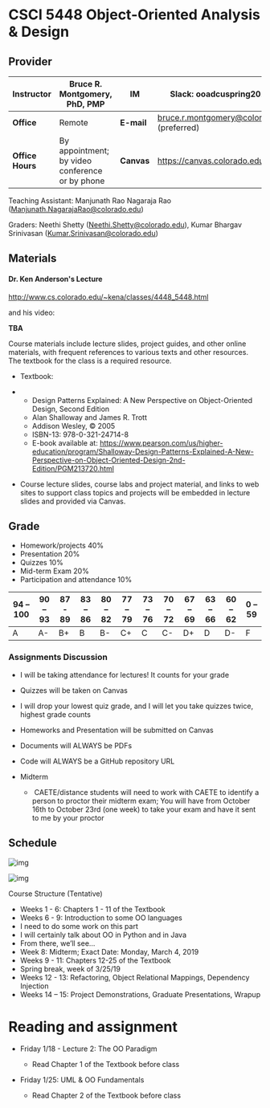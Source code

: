# CSCI 5448 Object-Oriented Analysis & Design
## Provider

| **Instructor**   | Bruce R. Montgomery, PhD, PMP                     | **IM**     | Slack: ooadcuspring2019.slack.com                            |
| ---------------- | ------------------------------------------------- | ---------- | ------------------------------------------------------------ |
| **Office**       | Remote                                            | **E-mail** | [bruce.r.montgomery@colorado.edu](mailto:bruce.r.montgomery@colorado.edu)  (preferred) |
| **Office Hours** | By appointment; by video   conference or by phone | **Canvas** | <https://canvas.colorado.edu/courses/24796>                  |

Teaching Assistant:  Manjunath Rao Nagaraja Rao ([Manjunath.NagarajaRao@colorado.edu](mailto:Manjunath.NagarajaRao@colorado.edu)) 

Graders:  Neethi Shetty ([Neethi.Shetty@colorado.edu](mailto:Neethi.Shetty@colorado.edu)), Kumar Bhargav Srinivasan ([Kumar.Srinivasan@colorado.edu](mailto:Kumar.Srinivasan@colorado.edu)) 

## Materials

#### Dr. Ken Anderson's Lecture

http://www.cs.colorado.edu/~kena/classes/4448_5448.html

and his video:

**TBA**

Course materials include lecture slides, project guides, and other online materials, with frequent references to various texts and other resources.  The textbook for the class is a required resource.

- Textbook:

- - Design Patterns Explained: A New Perspective on Object-Oriented Design, Second       Edition
  - Alan Shalloway and James R. Trott
  - Addison Wesley, © 2005
  - ISBN-13: 978-0-321-24714-8
  - E-book available at:  <https://www.pearson.com/us/higher-education/program/Shalloway-Design-Patterns-Explained-A-New-Perspective-on-Object-Oriented-Design-2nd-Edition/PGM213720.html>       

- Course lecture slides, course labs and project material, and links to web sites to support class topics      and projects will be embedded in lecture slides and provided via Canvas.

## Grade

- Homework/projects 40%
- Presentation 20%
- Quizzes 10%
- Mid-term Exam 20%
- Participation and attendance 10%

| 94 – 100 | 90 – 93 | 87 - 89 | 83 – 86 | 80 – 82 | 77 – 79 | 73 – 76 | 70 – 72 | 67 – 69 | 63 – 66 | 60 – 62 | 0 – 59 |
| -------- | ------- | ------- | ------- | ------- | ------- | ------- | ------- | ------- | ------- | ------- | ------ |
| A        | A-      | B+      | B       | B-      | C+      | C       | C-      | D+      | D       | D-      | F      |

### Assignments Discussion

-  I will be taking attendance for lectures! It counts for your grade

-  Quizzes will be taken on Canvas

-  I will drop your lowest quiz grade, and I will let you take quizzes twice, highest grade counts

-  Homeworks and Presentation will be submitted on Canvas

-  Documents will ALWAYS be PDFs

-  Code will ALWAYS be a GitHub repository URL

-  Midterm
   - ​	CAETE/distance students will need to work with CAETE to identify a person to proctor their midterm exam; You will have from October 16th to October 23rd (one week) to take your exam and have it sent to me by your proctor


## Schedule

![img](file:////Users/tianshup/Library/Group%20Containers/UBF8T346G9.Office/TemporaryItems/msohtmlclip/clip_image002.png)

 

![img](file:////Users/tianshup/Library/Group%20Containers/UBF8T346G9.Office/TemporaryItems/msohtmlclip/clip_image004.png)

Course Structure (Tentative)

-  Weeks 1 - 6: Chapters 1 - 11 of the Textbook
-  Weeks 6 - 9: Introduction to some OO languages
-  I need to do some work on this part
-  I will certainly talk about OO in Python and in Java
-  From there, we’ll see…
-  Week 8: Midterm; Exact Date: Monday, March 4, 2019
-  Weeks 9 - 11: Chapters 12-25 of the Textbook
-  Spring break, week of 3/25/19
-  Weeks 12 - 13: Refactoring, Object Relational Mappings, Dependency Injection
-  Weeks 14 – 15: Project Demonstrations, Graduate Presentations, Wrapup

# Reading and assignment

- Friday 1/18 - Lecture 2: The OO Paradigm
  - Read Chapter 1 of the Textbook before class

- Friday 1/25: UML & OO Fundamentals
  - Read Chapter 2 of the Textbook before class

